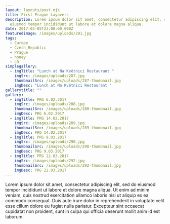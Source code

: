 ```yaml
---
layout: layouts/post.njk
title: First Prague Layovers
description: Lorem ipsum dolor sit amet, consectetur adipiscing elit, sed do
  eiusmod tempor incididunt ut labore et dolore magna aliqua.
date: 2017-02-05T23:00:00.000Z
featuredimage: /images/uploads/291.jpg
tags:
  - Europe
  - Czech_Republic
  - Prague
  - honey
  - LO
simplegallery:
  - imgTitle: "Lunch at Na Květnici Restaurant "
    imgSrc: /images/uploads/287.jpg
    thumbnailSrc: /images/uploads/287-thumbnail.jpg
    imgDesc: "Lunch at Na Květnici Restaurant "
gallerytitle: ""
gallery:
  - imgTitle: PRG 6.02.2017
    imgSrc: /images/uploads/288.jpg
    thumbnailSrc: /images/uploads/288-thumbnail.jpg
    imgDesc: PRG 6.02.2017
  - imgTitle: PRG 14.02.2017
    imgSrc: /images/uploads/289.jpg
    thumbnailSrc: /images/uploads/289-thumbnail.jpg
    imgDesc: PRG 14.02.2017
  - imgTitle: PRG 9.03.2017
    imgSrc: /images/uploads/290.jpg
    thumbnailSrc: /images/uploads/290-thumbnail.jpg
    imgDesc: PRG 9.03.2017
  - imgTitle: PRG 22.03.2017
    imgSrc: /images/uploads/292.jpg
    thumbnailSrc: /images/uploads/292-thumbnail.jpg
    imgDesc: PRG 22.03.2017
---
```

<!--StartFragment-->

Lorem ipsum dolor sit amet, consectetur adipiscing elit, sed do eiusmod tempor incididunt ut labore et dolore magna aliqua. Ut enim ad minim veniam, quis nostrud exercitation ullamco laboris nisi ut aliquip ex ea commodo consequat. Duis aute irure dolor in reprehenderit in voluptate velit esse cillum dolore eu fugiat nulla pariatur. Excepteur sint occaecat cupidatat non proident, sunt in culpa qui officia deserunt mollit anim id est laborum.

<!--EndFragment-->